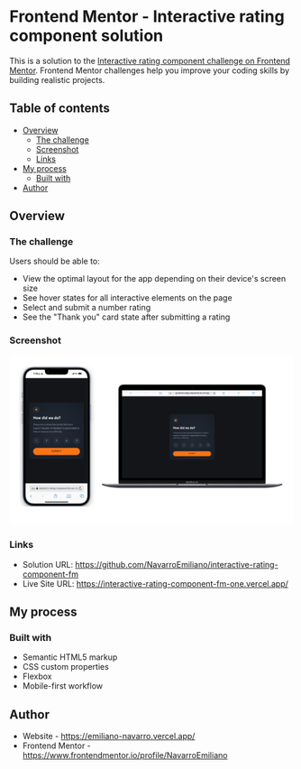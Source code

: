 # Frontend Mentor - Interactive rating component solution

This is a solution to the [Interactive rating component challenge on Frontend Mentor](https://www.frontendmentor.io/challenges/interactive-rating-component-koxpeBUmI). Frontend Mentor challenges help you improve your coding skills by building realistic projects. 

## Table of contents

- [Overview](#overview)
  - [The challenge](#the-challenge)
  - [Screenshot](#screenshot)
  - [Links](#links)
- [My process](#my-process)
  - [Built with](#built-with)
- [Author](#author)

## Overview

### The challenge

Users should be able to:

- View the optimal layout for the app depending on their device's screen size
- See hover states for all interactive elements on the page
- Select and submit a number rating
- See the "Thank you" card state after submitting a rating

### Screenshot

![](images/screenshot.jpg)

### Links

- Solution URL: https://github.com/NavarroEmiliano/interactive-rating-component-fm
- Live Site URL: https://interactive-rating-component-fm-one.vercel.app/

## My process

### Built with

- Semantic HTML5 markup
- CSS custom properties
- Flexbox
- Mobile-first workflow

## Author

- Website - https://emiliano-navarro.vercel.app/
- Frontend Mentor - https://www.frontendmentor.io/profile/NavarroEmiliano
